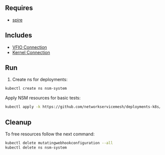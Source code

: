 ## Requires

- [spire](../spire)

## Includes

- [VFIO Connection](../use-cases/Vfio2Noop)
- [Kernel Connection](../use-cases/SriovKernel2Noop)

## Run

1. Create ns for deployments:
```bash
kubectl create ns nsm-system
```

Apply NSM resources for basic tests:
```bash
kubectl apply -k https://github.com/networkservicemesh/deployments-k8s/examples/sriov?ref=61dff10633d68e538f5e54b4c8ddf415b12675cb
```

## Cleanup

To free resources follow the next command:
```bash
kubectl delete mutatingwebhookconfiguration --all
kubectl delete ns nsm-system
```
